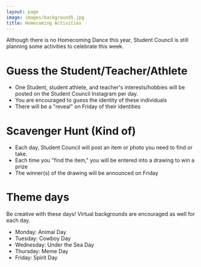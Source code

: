 ```yaml
---
layout: page
image: images/background5.jpg
title: Homecoming Activities
---
```


Although there is no Homecoming Dance this year, Student Council is still planning some activities to celebrate this week.

# Guess the Student/Teacher/Athlete
- One Student, student athlete, and teacher's interests/hobbies will be posted on the Student Council Instagram per day.
- You are encouraged to guess the identity of these individuals
- There will be a "reveal" on Friday of their identities

# Scavenger Hunt (Kind of)
- Each day, Student Council will post an item or photo you need to find or take.
- Each time you "find the item," you will be entered into a drawing to win a prize
- The winner(s) of the drawing will be announced on Friday

# Theme days
Be creative with these days! Virtual backgrounds are encouraged as well for each day.
- Monday: Animal Day
- Tuesday: Cowboy Day 
- Wednesday: Under the Sea Day 
- Thursday: Meme Day
- Friday: Spirit Day
